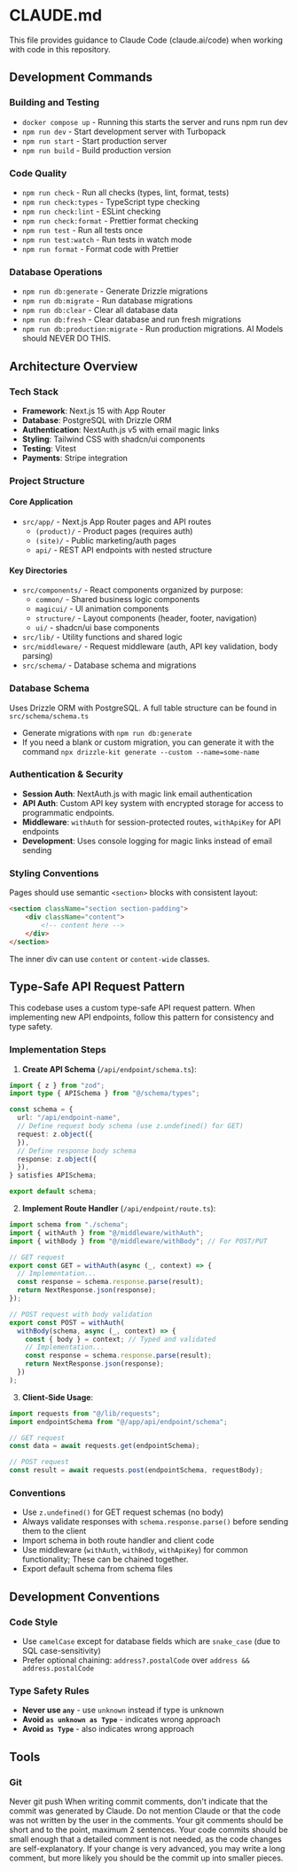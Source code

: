 # CLAUDE.md

This file provides guidance to Claude Code (claude.ai/code) when working with code in this repository.

## Development Commands

### Building and Testing
- `docker compose up` - Running this starts the server and runs npm run dev
- `npm run dev` - Start development server with Turbopack
- `npm run start` - Start production server
- `npm run build` - Build production version

### Code Quality
- `npm run check` - Run all checks (types, lint, format, tests)
- `npm run check:types` - TypeScript type checking
- `npm run check:lint` - ESLint checking
- `npm run check:format` - Prettier format checking
- `npm run test` - Run all tests once
- `npm run test:watch` - Run tests in watch mode
- `npm run format` - Format code with Prettier

### Database Operations
- `npm run db:generate` - Generate Drizzle migrations
- `npm run db:migrate` - Run database migrations
- `npm run db:clear` - Clear all database data
- `npm run db:fresh` - Clear database and run fresh migrations
- `npm run db:production:migrate` - Run production migrations. AI Models should NEVER DO THIS.

## Architecture Overview

### Tech Stack
- **Framework**: Next.js 15 with App Router
- **Database**: PostgreSQL with Drizzle ORM
- **Authentication**: NextAuth.js v5 with email magic links
- **Styling**: Tailwind CSS with shadcn/ui components
- **Testing**: Vitest
- **Payments**: Stripe integration

### Project Structure

#### Core Application
- `src/app/` - Next.js App Router pages and API routes
  - `(product)/` - Product pages (requires auth)
  - `(site)/` - Public marketing/auth pages
  - `api/` - REST API endpoints with nested structure

#### Key Directories
- `src/components/` - React components organized by purpose:
  - `common/` - Shared business logic components
  - `magicui/` - UI animation components
  - `structure/` - Layout components (header, footer, navigation)
  - `ui/` - shadcn/ui base components
- `src/lib/` - Utility functions and shared logic
- `src/middleware/` - Request middleware (auth, API key validation, body parsing)
- `src/schema/` - Database schema and migrations

### Database Schema
Uses Drizzle ORM with PostgreSQL. A full table structure can be found in `src/schema/schema.ts`
- Generate migrations with `npm run db:generate`
- If you need a blank or custom migration, you can generate it with the command `npx drizzle-kit generate --custom --name=some-name`

### Authentication & Security
- **Session Auth**: NextAuth.js with magic link email authentication
- **API Auth**: Custom API key system with encrypted storage for access to programmatic endpoints.
- **Middleware**: `withAuth` for session-protected routes, `withApiKey` for API endpoints
- **Development**: Uses console logging for magic links instead of email sending

### Styling Conventions
Pages should use semantic `<section>` blocks with consistent layout:
```html
<section className="section section-padding">
    <div className="content">
        <!-- content here -->
    </div>
</section>
```
The inner div can use `content` or `content-wide` classes.

## Type-Safe API Request Pattern

This codebase uses a custom type-safe API request pattern. When implementing new API endpoints, follow this pattern for consistency and type safety.

### Implementation Steps

1. **Create API Schema** (`/api/endpoint/schema.ts`):
```typescript
import { z } from "zod";
import type { APISchema } from "@/schema/types";

const schema = {
  url: "/api/endpoint-name",
  // Define request body schema (use z.undefined() for GET)
  request: z.object({
  }),
  // Define response body schema
  response: z.object({
  }),
} satisfies APISchema;

export default schema;
```

2. **Implement Route Handler** (`/api/endpoint/route.ts`):
```typescript
import schema from "./schema";
import { withAuth } from "@/middleware/withAuth";
import { withBody } from "@/middleware/withBody"; // For POST/PUT

// GET request
export const GET = withAuth(async (_, context) => {
  // Implementation...
  const response = schema.response.parse(result);
  return NextResponse.json(response);
});

// POST request with body validation
export const POST = withAuth(
  withBody(schema, async (_, context) => {
    const { body } = context; // Typed and validated
    // Implementation...
    const response = schema.response.parse(result);
    return NextResponse.json(response);
  })
);
```

3. **Client-Side Usage**:
```typescript
import requests from "@/lib/requests";
import endpointSchema from "@/app/api/endpoint/schema";

// GET request
const data = await requests.get(endpointSchema);

// POST request
const result = await requests.post(endpointSchema, requestBody);
```

### Conventions
- Use `z.undefined()` for GET request schemas (no body)
- Always validate responses with `schema.response.parse()` before sending them to the client
- Import schema in both route handler and client code
- Use middleware (`withAuth`, `withBody`, `withApiKey`) for common functionality; These can be chained together.
- Export default schema from schema files

## Development Conventions

### Code Style

- Use `camelCase` except for database fields which are `snake_case` (due to SQL case-sensitivity)
- Prefer optional chaining: `address?.postalCode` over `address && address.postalCode`

### Type Safety Rules

- **Never use `any`** - use `unknown` instead if type is unknown
- **Avoid `as unknown as Type`** - indicates wrong approach
- **Avoid `as Type`** - also indicates wrong approach

## Tools

### Git

Never git push
When writing commit comments, don't indicate that the commit was generated by Claude. Do not mention Claude or that the code was not written by the user in the comments.
Your git comments should be short and to the point, maximum 2 sentences. Your code commits should be small enough that a detailed comment is not needed, as the code changes are self-explanatory. If your change is very advanced, you may write a long comment, but more likely you should be the commit up into smaller pieces.